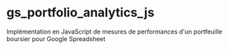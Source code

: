 # gs_portfolio_analytics_js
Implémentation en JavaScript de mesures de performances d'un portfeuille boursier pour Google Spreadsheet
